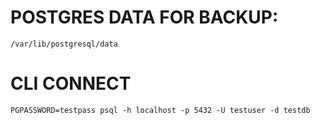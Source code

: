 # POSTGRES DATA FOR BACKUP:
`/var/lib/postgresql/data`

# CLI CONNECT
`PGPASSWORD=testpass psql -h localhost -p 5432 -U testuser -d testdb`